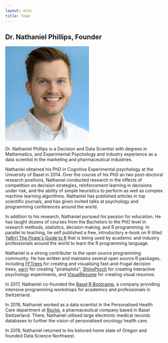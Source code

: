 ```yaml
---
layout: misc
title: Team
---
```


## Dr. Nathaniel Phillips, Founder

<img src="https://github.com/datasciencenw/datasciencenw.github.io/blob/master/assets/img/nathaniel_narrow_small.png?raw=true">

Dr. Nathaniel Phillips is a Decision and Data Scientist with degrees in Mathematics, and Experimental Psychology and industry experience as a data scientist in the marketing and pharmaceutical industries.

Nathaniel obtained his PhD in Cognitive Experimental psychology at the University of Basel in 2014. Over the course of his PhD an two post-doctoral research positions, Nathaniel conducted research in the effects of competition on decision strategies, reinforcement learning in decisions under risk, and the ability of simple heuristics to perform as well as complex machine learning algorithms. Nathaniel has published articles in top scientific journals, and has given invited talks at psychology and programming conferences around the world.

In addition to his research, Nathaniel pursued his passion for education. He has taught dozens of courses from the Bachelors to the PhD level in research methods, statistics, decision making, and R programming. In parallel to teaching, he self published a free, introductory e-book on R titled [YaRrr! The Pirate's Guide to R](https://bookdown.org/ndphillips/YaRrr/) that is being used by academic and industry professionals around the world to learn the R programming language. 

Nathaniel is a strong contributer to the open source programming community. He has written and maintains several open source R packages, including [FFTrees](https://github.com/ndphillips/FFTrees) for creating and visualising fast-and-frugal decision trees, [yarrr](https://github.com/ndphillips/yarrr) for creating "pirateplots", [ShinyPsych](https://github.com/ndphillips/ShinyPsych) for creating interactive psychology experiments, and [VisualResume](https://github.com/ndphillips/VisualResume) for creating visual resumes.

In 2017, Nathaniel co-founded the [Basel R Bootcamp](http://therbootcamp.github.io), a company providing intensive programming workshops for academics and professionals in Switzerland.

In 2018, Nathaniel worked as a data scientist in the Personalised Health Care department at [Roche](http://www.roche.com), a pharmaceutical company based in Basel Switzerland. There, Nathaniel utilised large electronic medical records databases to further the vision of personalised oncology health care.

In 2019, Nathaniel returned to his beloved home state of Oregon and founded Data Science Northwest.

